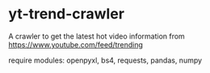 # yt-trend-crawler
A crawler to get the latest hot video information from https://www.youtube.com/feed/trending

require modules: openpyxl, bs4, requests, pandas, numpy
